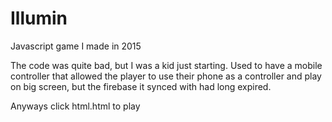 # Illumin
Javascript game I made in 2015

The code was quite bad, but I was a kid just starting. Used to have a mobile controller that allowed the player to use their phone as a controller and play on big screen, but the firebase it synced with had long expired.

Anyways click html.html to play
